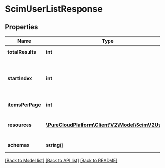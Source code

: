 # ScimUserListResponse

## Properties
Name | Type | Description | Notes
------------ | ------------- | ------------- | -------------
**totalResults** | **int** | The total number of results. | [optional] 
**startIndex** | **int** | The 1-based index of the first result returned by this request. Add this to \&quot;itemsPerPage\&quot; when requesting the next page of results. | [optional] 
**itemsPerPage** | **int** | The number of resources returned per page. | [optional] 
**resources** | [**\PureCloudPlatform\Client\V2\Model\ScimV2User[]**](ScimV2User.md) | The list of requested resources. If \&quot;count\&quot; is 0, then the list will be empty. | [optional] 
**schemas** | **string[]** | The list of supported schemas. | [optional] 

[[Back to Model list]](../README.md#documentation-for-models) [[Back to API list]](../README.md#documentation-for-api-endpoints) [[Back to README]](../README.md)



